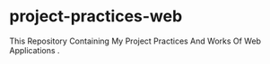 # project-practices-web
This Repository Containing My Project Practices And Works Of Web Applications .
